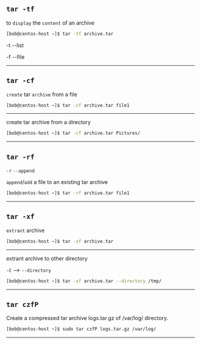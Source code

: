


## `tar -tf`

to `display` the `content` of an archive

```bash
[bob@centos-host ~]$ tar -tf archive.tar
```

-t        --list

-f        --file

________________________________________________________________________________________________

## `tar -cf`

`create` tar `archive` from a file

```bash
[bob@centos-host ~]$ tar -cf archive.tar file1
```

________________________________________________________________________________________________


create tar archive from a directory

```bash
[bob@centos-host ~]$ tar -cf archive.tar Pictures/
```

________________________________________________________________________________________________


## `tar -rf`

`-r`      `--append`

`append`/`add` a file to an existing tar archive

```bash
[bob@centos-host ~]$ tar -rf archive.tar file1
```

________________________________________________________________________________________________

## `tar -xf`

`extrant` archive

```bash
[bob@centos-host ~]$ tar -xf archive.tar
 ```

________________________________________________________________________________________________


extrant archive to other directory

`-C`    -->   `--directory`

```bash
[bob@centos-host ~]$ tar -xf archive.tar --directory /tmp/
```


________________________________________________________________________________________________


## `tar czfP`

Create a compressed tar archive logs.tar.gz of /var/log/ directory.


```bash
[bob@centos-host ~]$ sudo tar czfP logs.tar.gz /var/log/
```

________________________________________________________________________________________________




